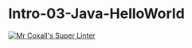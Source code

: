 # Intro-03-Java-HelloWorld

[![Mr Coxall's Super Linter](https://github.com/ICS4U-Programming-TitwechW/Intro-03-Java-HelloWorld/workflows/Mr%20Coxall's%20Super%20Linter/badge.svg)](https://github.com/ICS4U-Programming-TitwechW/Intro-03-Java-HelloWorld/actions/)
